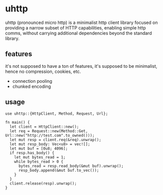 # uhttp
uhttp (pronounced micro http) is a minimalist http client library focused on providing a narrow subset of HTTP capabilities, enabling simple http comms, without carrying additional dependencies beyond the standard library.

## features
it's not supposed to have a ton of features, it's supposed to be minimalist, hence no compression, cookies, etc.
- connection pooling
- chunked encoding

## usage
```
use uhttp::{HttpClient, Method, Request, Url};

fn main() {
  let client = HttpClient::new();
  let req = Request::new(Method::Get, Url::new("http://test.com".to_owned()));
  let mut resp = client.req(&req).unwrap();
  let mut resp_body: Vec<u8> = vec![];
  let mut buf = [0u8; 4096];
  if resp.has_body() {
    let mut bytes_read = 1;
    while bytes_read > 0 {
      bytes_read = resp.read_body(&mut buf).unwrap();
      resp_body.append(&mut buf.to_vec());
    }
  }
  client.release(resp).unwrap();
}
```